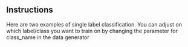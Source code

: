 ## Instructions

Here are two examples of single label classification. You can adjust on which label/class you want to train on by changing the parameter for class_name in the data generator
